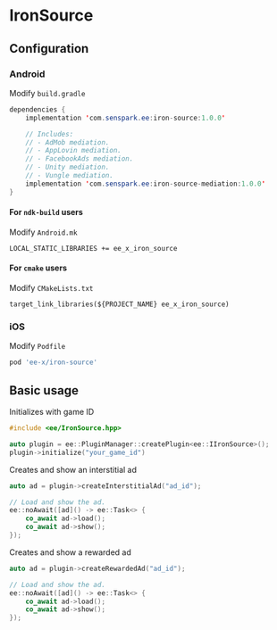 # IronSource
## Configuration
### Android
Modify `build.gradle`
```java
dependencies {
    implementation 'com.senspark.ee:iron-source:1.0.0'

    // Includes:
    // - AdMob mediation.
    // - AppLovin mediation.
    // - FacebookAds mediation.
    // - Unity mediation.
    // - Vungle mediation.
    implementation 'com.senspark.ee:iron-source-mediation:1.0.0'
}
```

#### For `ndk-build` users
Modify `Android.mk`
```
LOCAL_STATIC_LIBRARIES += ee_x_iron_source
```

#### For `cmake` users
Modify `CMakeLists.txt`
```
target_link_libraries(${PROJECT_NAME} ee_x_iron_source)
```

### iOS
Modify `Podfile`
```ruby
pod 'ee-x/iron-source'
```

## Basic usage
Initializes with game ID
```cpp
#include <ee/IronSource.hpp>

auto plugin = ee::PluginManager::createPlugin<ee::IIronSource>();
plugin->initialize("your_game_id")
```

Creates and show an interstitial ad
```cpp
auto ad = plugin->createInterstitialAd("ad_id");

// Load and show the ad.
ee::noAwait([ad]() -> ee::Task<> {
    co_await ad->load();
    co_await ad->show();
});
```

Creates and show a rewarded ad
```cpp
auto ad = plugin->createRewardedAd("ad_id");

// Load and show the ad.
ee::noAwait([ad]() -> ee::Task<> {
    co_await ad->load();
    co_await ad->show();
});
```